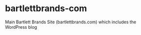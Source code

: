 # bartlettbrands-com
Main Bartlett Brands Site (bartlettbrands.com) which includes the WordPress blog
